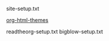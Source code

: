 site-setup.txt

[org-html-themes](https://github.com/fniessen/org-html-themes)

readtheorg-setup.txt
bigblow-setup.txt
